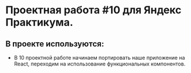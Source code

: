 # Проектная работа #10 для Яндекс Практикума.

## В проекте используются:

* В 10 проектной работе начинаем портировать наше приложение на React, переходим на использование функциональных компонентов.






